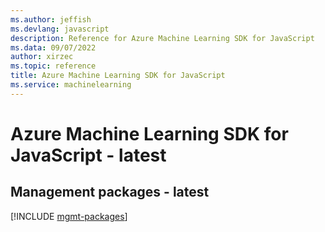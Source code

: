```yaml
---
ms.author: jeffish
ms.devlang: javascript
description: Reference for Azure Machine Learning SDK for JavaScript
ms.data: 09/07/2022
author: xirzec
ms.topic: reference
title: Azure Machine Learning SDK for JavaScript
ms.service: machinelearning
---
```

# Azure Machine Learning SDK for JavaScript - latest

## Management packages - latest
[!INCLUDE [mgmt-packages](machine-learning-mgmt-index.md)]